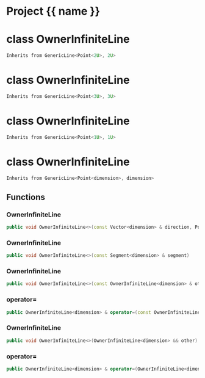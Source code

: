 <script setup>
import {useRoute} from 'vitepress'
const {path} = useRoute()
const tokens = path.split('/')
const words = tokens[2].split('-');
for (let i = 0; i < words.length; i++) {
    words[i] = words[i].charAt(0).toUpperCase() + words[i].slice(1);
    words[i] = words[i].replace('geode', 'Geode')
}
const name = words.join('-');
</script>
# Project {{ name }}

# class OwnerInfiniteLine


```cpp
Inherits from GenericLine<Point<2U>, 2U>
```



# class OwnerInfiniteLine


```cpp
Inherits from GenericLine<Point<3U>, 3U>
```



# class OwnerInfiniteLine


```cpp
Inherits from GenericLine<Point<1U>, 1U>
```



# class OwnerInfiniteLine


```cpp
Inherits from GenericLine<Point<dimension>, dimension>
```



## Functions

### OwnerInfiniteLine

```cpp
public void OwnerInfiniteLine<>(const Vector<dimension> & direction, Point<dimension> origin)
```


### OwnerInfiniteLine

```cpp
public void OwnerInfiniteLine<>(const Segment<dimension> & segment)
```


### OwnerInfiniteLine

```cpp
public void OwnerInfiniteLine<>(const OwnerInfiniteLine<dimension> & other)
```


### operator=

```cpp
public OwnerInfiniteLine<dimension> & operator=(const OwnerInfiniteLine<dimension> & other)
```


### OwnerInfiniteLine

```cpp
public void OwnerInfiniteLine<>(OwnerInfiniteLine<dimension> && other)
```


### operator=

```cpp
public OwnerInfiniteLine<dimension> & operator=(OwnerInfiniteLine<dimension> && other)
```




